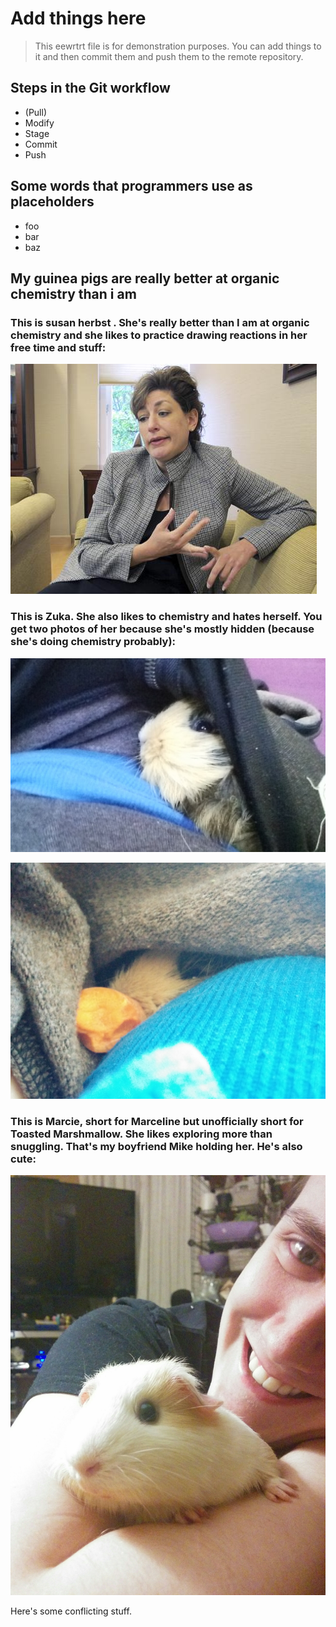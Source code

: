 # Add things here

>This eewrtrt file is for demonstration purposes. You can add things to it and
then commit them and push them to the remote repository.

## Steps in the Git workflow

* (Pull)
* Modify
* Stage
* Commit
* Push

## Some words that programmers use as placeholders

* foo
* bar
* baz

## My guinea pigs are really better at organic chemistry than i am


### This is susan herbst . She's really better than I am at organic chemistry and she likes to practice drawing reactions in her free time and stuff:

![Zoe](pigs/Herbst.jpg)

### This is Zuka. She also likes to chemistry and hates herself. You get two photos of her because she's mostly hidden (because she's doing chemistry probably):

![Zuka 1](pigs/zuka1.jpg)

![Zuka 2](pigs/zuka2.jpg)

### This is Marcie, short for Marceline but unofficially short for Toasted Marshmallow. She likes exploring more than snuggling. That's my boyfriend Mike holding her. He's also cute:

![Marcie](pigs/marcie.jpg)

Here's some conflicting stuff.

